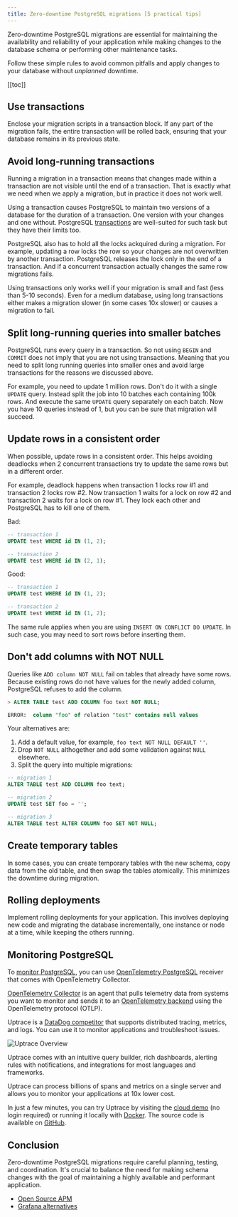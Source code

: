 ```yaml
---
title: Zero-downtime PostgreSQL migrations [5 practical tips]
---
```


<UptraceCta />

<CoverImage title="Zero-downtime PostgreSQL migrations" />

Zero-downtime PostgreSQL migrations are essential for maintaining the availability and reliability of your application while making changes to the database schema or performing other maintenance tasks.

Follow these simple rules to avoid common pitfalls and apply changes to your database without _unplanned_ downtime.

[[toc]]

## Use transactions

Enclose your migration scripts in a transaction block. If any part of the migration fails, the entire transaction will be rolled back, ensuring that your database remains in its previous state.

## Avoid long-running transactions

Running a migration in a transaction means that changes made within a transaction are not visible until the end of a transaction. That is exactly what we need when we apply a migration, but in practice it does not work well.

Using a transaction causes PostgreSQL to maintain two versions of a database for the duration of a transaction. One version with your changes and one without. PostgreSQL [transactions](https://www.postgresql.org/docs/13/tutorial-transactions.html) are well-suited for such task but they have their limits too.

PostgreSQL also has to hold all the locks ackquired during a migration. For example, updating a row locks the row so your changes are not overwritten by another transaction. PostgreSQL releases the lock only in the end of a transaction. And if a concurrent transaction actually changes the same row migrations fails.

Using transactions only works well if your migration is small and fast (less than 5-10 seconds). Even for a medium database, using long transactions either makes a migration slower (in some cases 10x slower) or causes a migration to fail.

## Split long-running queries into smaller batches

PostgreSQL runs every query in a transaction. So not using `BEGIN` and `COMMIT` does not imply that you are not using transactions. Meaning that you need to split long running queries into smaller ones and avoid large transactions for the reasons we discussed above.

For example, you need to update 1 million rows. Don't do it with a single `UPDATE` query. Instead split the job into 10 batches each containing 100k rows. And execute the same `UPDATE` query separately on each batch. Now you have 10 queries instead of 1, but you can be sure that migration will succeed.

## Update rows in a consistent order

When possible, update rows in a consistent order. This helps avoiding deadlocks when 2 concurrent transactions try to update the same rows but in a different order.

For example, deadlock happens when transaction 1 locks row #1 and transaction 2 locks row #2. Now transaction 1 waits for a lock on row #2 and transaction 2 waits for a lock on row #1. They lock each other and PostgreSQL has to kill one of them.

Bad:

```sql
-- transaction 1
UPDATE test WHERE id IN (1, 2);

-- transaction 2
UPDATE test WHERE id IN (2, 1);
```

Good:

```sql
-- transaction 1
UPDATE test WHERE id IN (1, 2);

-- transaction 2
UPDATE test WHERE id IN (1, 2);
```

The same rule applies when you are using `INSERT ON CONFLICT DO UPDATE`. In such case, you may need to sort rows before inserting them.

## Don't add columns with NOT NULL

Queries like `ADD column NOT NULL` fail on tables that already have some rows. Because existing rows do not have values for the newly added column, PostgreSQL refuses to add the column.

```sql
> ALTER TABLE test ADD COLUMN foo text NOT NULL;

ERROR:  column "foo" of relation "test" contains null values
```

Your alternatives are:

1. Add a default value, for example, `foo text NOT NULL DEFAULT ''`.
2. Drop `NOT NULL` althogether and add some validation against `NULL` elsewhere.
3. Split the query into multiple migrations:

```sql
-- migration 1
ALTER TABLE test ADD COLUMN foo text;

-- migration 2
UPDATE test SET foo = '';

-- migration 3
ALTER TABLE test ALTER COLUMN foo SET NOT NULL;
```

## Create temporary tables

In some cases, you can create temporary tables with the new schema, copy data from the old table, and then swap the tables atomically. This minimizes the downtime during migration.

## Rolling deployments

Implement rolling deployments for your application. This involves deploying new code and migrating the database incrementally, one instance or node at a time, while keeping the others running.

## Monitoring PostgreSQL

To [monitor PostgreSQL](https://uptrace.dev/tools/postgresql-monitoring-tools), you can use [OpenTelemetry PostgreSQL](https://uptrace.dev/guides/opentelemetry-postgresql) receiver that comes with OpenTelemetry Collector.

[OpenTelemetry Collector](https://uptrace.dev/opentelemetry/collector) is an agent that pulls telemetry data from systems you want to monitor and sends it to an [OpenTelemetry backend](https://uptrace.dev/blog/opentelemetry-backend) using the OpenTelemetry protocol (OTLP).

Uptrace is a [DataDog competitor](https://uptrace.dev/blog/datadog-competitors) that supports distributed tracing, metrics, and logs. You can use it to monitor applications and troubleshoot issues.

![Uptrace Overview](/uptrace/home.png)

Uptrace comes with an intuitive query builder, rich dashboards, alerting rules with notifications, and integrations for most languages and frameworks.

Uptrace can process billions of spans and metrics on a single server and allows you to monitor your applications at 10x lower cost.

In just a few minutes, you can try Uptrace by visiting the [cloud demo](https://app.uptrace.dev/play) (no login required) or running it locally with [Docker](https://github.com/uptrace/uptrace/tree/master/example/docker). The source code is available on [GitHub](https://github.com/uptrace/uptrace).

## Conclusion

Zero-downtime PostgreSQL migrations require careful planning, testing, and coordination. It's crucial to balance the need for making schema changes with the goal of maintaining a highly available and performant application.

- [Open Source APM](https://uptrace.dev/get/hosted/open-source-apm)
- [Grafana alternatives](https://uptrace.dev/comparisons/grafana-alternatives)

